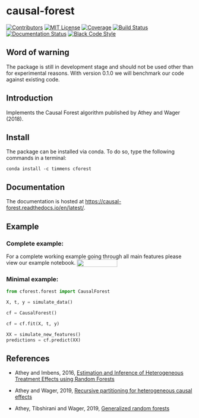 # causal-forest

[![Contributors][contributors-badge]][contributors-url]
[![MIT License][license-badge]][license-url]
[![Coverage][coverage-badge]][coverage-url]
[![Build Status][build-badge]][build-url]
[![Documentation Status][documentation-badge]][documentation-url]
[![Black Code Style][black-badge]][black-url]

## Word of warning

The package is still in development stage and should not be used other than for
experimental reasons.
With version 0.1.0 we will benchmark our code against existing code.

## Introduction

Implements the Causal Forest algorithm published by Athey and Wager (2018).


## Install

The package can be installed via conda. To do so, type the following commands in a terminal:

```console
conda install -c timmens cforest
```


## Documentation

The documentation is hosted at https://causal-forest.readthedocs.io/en/latest/.


## Example

### Complete example:

For a complete working example going through all main features please view our example notebook.
<a href="https://nbviewer.jupyter.org/github/timmens/causal-forest/blob/master/docs/source/getting_started/example.ipynb"
   target="_parent">
   <img align="center" 
  src="https://raw.githubusercontent.com/jupyter/design/master/logos/Badges/nbviewer_badge.png" 
      width="109" height="20">
</a>

### Minimal example:

```python
from cforest.forest import CausalForest

X, t, y = simulate_data()

cf = CausalForest()

cf = cf.fit(X, t, y)

XX = simulate_new_features()
predictions = cf.predict(XX)
```

## References

- Athey and Imbens, 2016, [Estimation and Inference of Heterogeneous Treatment Effects using Random Forests](https://www.tandfonline.com/doi/full/10.1080/01621459.2017.1319839)

- Athey and Wager, 2019, [Recursive partitioning for heterogeneous causal effects](https://www.pnas.org/content/113/27/7353)

- Athey, Tibshirani and Wager, 2019, [Generalized random forests](https://projecteuclid.org/euclid.aos/1547197251)



[contributors-badge]: https://img.shields.io/github/contributors/timmens/causal-forest
[contributors-url]: https://github.com/timmens/causal-forest/graphs/contributors
[license-badge]: https://img.shields.io/badge/License-MIT-yellow.svg
[license-url]: https://github.com/timmens/causal-forest/blob/master/LICENSE
[build-badge]: https://travis-ci.org/timmens/causal-forest.svg?branch=master
[build-url]: https://travis-ci.org/timmens/causal-forest
[coverage-badge]:https://codecov.io/gh/timmens/causal-forest/branch/master/graph/badge.svg
[coverage-url]:https://codecov.io/gh/timmens/causal-forest
[documentation-badge]:https://readthedocs.org/projects/causal-forest/badge/?version=latest
[documentation-url]:https://causal-forest.readthedocs.io/en/latest/?badge=latest
[black-badge]:https://img.shields.io/badge/code%20style-black-000000.svg
[black-url]:https://github.com/psf/black
